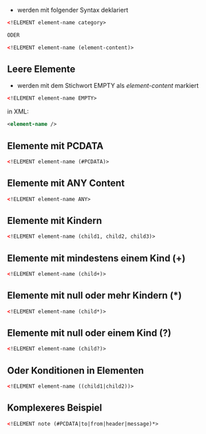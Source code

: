 - werden mit folgender Syntax deklariert

```xml
<!ELEMENT element-name category>

ODER

<!ELEMENT element-name (element-content)>
```

## Leere Elemente
- werden mit dem Stichwort EMPTY als *element-content* markiert

```xml
<!ELEMENT element-name EMPTY>
```

in XML:
```xml
<element-name />
```

## Elemente mit PCDATA
```xml
<!ELEMENT element-name (#PCDATA)>
```

## Elemente mit ANY Content
```xml
<!ELEMENT element-name ANY>
```

## Elemente mit Kindern
```xml
<!ELEMENT element-name (child1, child2, child3)>
```

## Elemente mit mindestens einem Kind (+)
```xml
<!ELEMENT element-name (child+)>
```

## Elemente mit null oder mehr Kindern (\*)
```xml
<!ELEMENT element-name (child*)>
```

## Elemente mit null oder einem Kind (?)
```xml
<!ELEMENT element-name (child?)>
```

## Oder Konditionen in Elementen
```xml
<!ELEMENT element-name ((child1|child2))>
```

## Komplexeres Beispiel
```xml
<!ELEMENT note (#PCDATA|to|from|header|message)*>
```
